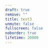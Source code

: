```yaml
---
draft: true
remove: ""
title: test3
unmute: false
fullscreen: false
noborder: true
lifetime: 20000
---
```

